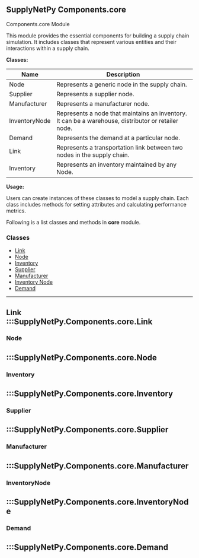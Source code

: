 ## SupplyNetPy Components.core

Components.core Module

This module provides the essential components for building a supply chain simulation. 
It includes classes that represent various entities and their interactions within a supply chain.

__Classes:__

| Name | Description |
| --- | --- |
| Node | Represents a generic node in the supply chain. |
| Supplier | Represents a supplier node. |
| Manufacturer | Represents a manufacturer node. |
| InventoryNode | Represents a node that maintains an inventory. It can be a warehouse, distributor or retailer node. |
| Demand | Represents the demand at a particular node. |
| Link | Represents a transportation link between two nodes in the supply chain. |
| Inventory | Represents an inventory maintained by any Node. |

__Usage:__

Users can create instances of these classes to model a supply chain. Each class includes methods for setting attributes and calculating performance metrics.

Following is a list classes and methods in __core__ module.

### Classes 
- [Link](#link)
- [Node](#node)
- [Inventory](#inventory)
- [Supplier](#supplier)
- [Manufacturer](#manufacturer)
- [Inventory Node](#inventorynode)
- [Demand](#demand)


------------------
<b><span style="font-size:20px;"> Link </span></b><br>
:::SupplyNetPy.Components.core.Link
------------------

### Node
:::SupplyNetPy.Components.core.Node
------------------

### Inventory
:::SupplyNetPy.Components.core.Inventory
------------------

### Supplier
:::SupplyNetPy.Components.core.Supplier
------------------

### Manufacturer
:::SupplyNetPy.Components.core.Manufacturer
------------------

### InventoryNode
:::SupplyNetPy.Components.core.InventoryNode
------------------

### Demand
:::SupplyNetPy.Components.core.Demand
------------------